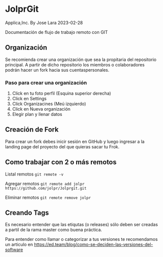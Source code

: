 # JolprGit
Applica,Inc.
By Jose Lara
2023-02-28

Documentación de flujo de trabajo remoto con GIT

## Organización

Se recomienda crear una organización que sea la propitaria del repositorio principal. A partir de dicho repositorio los miembros o colaboradores podrán hacer un fork hacia sus cuentaspersonales.

### Paso para crear una organización

1. Click en tu foto perfil (Esquina superior derecha)
2. Click en Settings
3. Click Organizacines (Meú izquierdo)
4. Click en Nueva organización
5. Elegir plan y llenar datos

## Creación de Fork

Para crear un fork debes inicir sesión en GitHub y luego ingresar a la landing page del proyecto del que quieras sacar tu Frok.

## Como trabajar con 2 o más remotos

Listal remotos
`git remote -v`

Agregar remotos
`git remote add jolpr https://github.com/jolpr/Jolprgit.git`

Eliminar remotos
`git remote remove jolpr`

## Creando Tags

Es necesario entender que las etiqutas (o releases) sólo deben ser creadas a partil de la rama master como buena práctica.

Para entender como llamar o categorizar a tus versiones  te recomendamos un articulo en https://ed.team/blog/como-se-deciden-las-versiones-del-software
